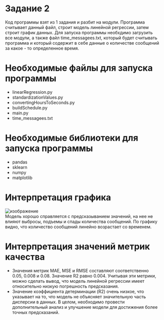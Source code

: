 # Задание 2
Код программы взят из 1 задания и разбит на модули. Программа считывает данный файл, строит модель линейной регрессии, затем строит график данных. Для запуска программы необхдимо загрузить все модули, а также файл time_messagees.txt, который будет считывать программа и который содержит в себе данные о количестве сообщений за какое - то определенное время. 
# Необходимые файлы для запуска программы
- linearRegression.py
- standardizationValues.py
- convertingHoursToSeconds.py
- buildSchedule.py
- main.py
- time_messagees.txt 
# Необходимые библиотеки для запуска программы
- pandas
- sklearn
- numpy
- matplotlib
# Интерпретация графика
![изображение](https://github.com/valeriasur/project_protei/assets/103844758/63f43e6e-567b-4031-950d-5f6c3fb5f979)\
Модель хорошо справляется с предсказыванием значений, на нее не влияют выбросы, подъемы и спады количества сообщений. По графику видно, что количество сообщений линейно возрастает со временем.
# Интерпретация значений метрик качества
- Значения метрик MAE, MSE и RMSE составляют соответственно 0.05, 0.008 и 0.08. Значение R2 равно 0.004. Учитывая эти метрики, можно сделать вывод, что модель линейной регрессии имеет относительно низкую погрешность предсказания. 
- Значение коэффициента детерминации (R2) очень низкое, что указывает на то, что модель не объясняет значительную часть дисперсии в данных.
В целом, необходимо провести дополнительный анализ и улучшение модели для достижения более точных предсказаний.
